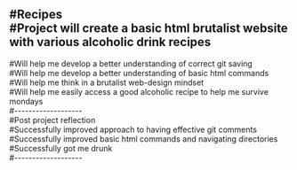 #Recipes  
#Project will create a basic html brutalist website with various alcoholic drink recipes  
--------------------  
#Will help me develop a better understanding of correct git saving  
#Will help me develop a better understanding of basic html commands  
#Will help me think in a brutalist web-design mindset  
#Will help me easily access a good alcoholic recipe to help me survive mondays  
#-------------------  
#Post project reflection  
#Successfully improved approach to having effective git comments  
#Successfully improved basic html commands and navigating directories   
#Successfully got me drunk  
#-------------------  

